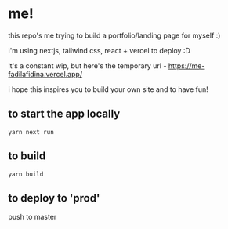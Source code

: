 # me!

this repo's me trying to build a portfolio/landing page for myself :)

i'm using nextjs, tailwind css, react + vercel to deploy :D

it's a constant wip, but here's the temporary url - https://me-fadilafidina.vercel.app/

i hope this inspires you to build your own site and to have fun!

## to start the app locally

`yarn next run`

## to build

`yarn build`

## to deploy to 'prod'

push to master
